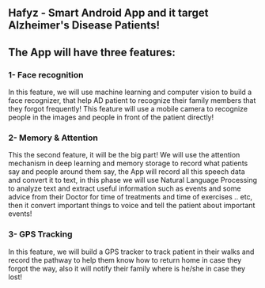 ## Hafyz - Smart Android App and it target Alzheimer's Disease Patients!

## The App will have three features:

### 1- Face recognition
In this feature, we will use machine learning and computer vision to build a face recognizer, that help AD patient to recognize their family members that they forgot frequently!
This feature will use a mobile camera to recognize people in the images and people in front of the patient directly!   

### 2- Memory & Attention
This the second feature, it will be the big part! We will use the attention mechanism in deep learning and memory storage to record what patients say and people around them say, the App will record all this speech data and convert it to text, in this phase we will use Natural Language Processing to analyze text and extract useful information such as events and some advice from their Doctor for time of treatments and time of exercises .. etc, then it convert important things to voice and tell the patient about important events!

### 3- GPS Tracking
In this feature, we will build a GPS tracker to track patient in their walks and record the pathway to help them know how to return home in case they forgot the way, also it will notify their family where is he/she in case they lost!

